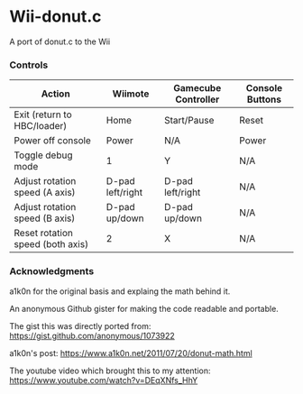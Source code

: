 # Wii-donut.c
A port of donut.c to the Wii


### Controls

| Action | Wiimote | Gamecube Controller | Console Buttons |
|---|---|---|---|
| Exit (return to HBC/loader) | Home | Start/Pause | Reset |
| Power off console | Power | N/A | Power |
| Toggle debug mode | 1 | Y | N/A |
| Adjust rotation speed (A axis) | D-pad left/right | D-pad left/right | N/A |
| Adjust rotation speed (B axis) | D-pad up/down | D-pad up/down | N/A |
| Reset rotation speed (both axis) | 2 | X | N/A|

### Acknowledgments

a1k0n for the original basis and explaing the math behind it.

An anonymous Github gister for making the code readable and portable.

The gist this was directly ported from: https://gist.github.com/anonymous/1073922

a1k0n's post: https://www.a1k0n.net/2011/07/20/donut-math.html

The youtube video which brought this to my attention: https://www.youtube.com/watch?v=DEqXNfs_HhY
